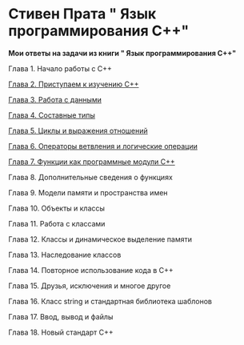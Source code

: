 Стивен Прата " Язык программирования C++"
=====================

**Мои ответы на задачи из книги " Язык программирования C++"**


Глава 1. Начало работы с C++

[Глава 2. Приступаем к изучению C++](https://github.com/miroshnikov-savelii/learn-cpp/tree/master/Setting-Out-to-C++)

[Глава 3. Работа с данными](https://github.com/miroshnikov-savelii/learn-cpp/tree/master/Dealing-with-data)

[Глава 4. Составные типы](https://github.com/miroshnikov-savelii/learn-cpp/tree/master/Compound-types)

[Глава 5. Циклы и выражения отношений](https://github.com/miroshnikov-savelii/learn-cpp/tree/master/Loops-and-Relational-Expressions)

[Глава 6. Операторы ветвления и логические операции](https://github.com/miroshnikov-savelii/learn-cpp/tree/master/Branching-Statements-and-Logical-Operators)

[Глава 7. Функции как программные модули C++](https://github.com/miroshnikov-savelii/learn-cpp/tree/master/Functions:-%20C%2B%2B's-Programming-Modules)

Глава 8. Дополнительные сведения о функциях

Глава 9. Модели памяти и пространства имен

Глава 10. Объекты и классы

Глава 11. Работа с классами

Глава 12. Классы и динамическое выделение памяти

Глава 13. Наследование классов

Глава 14. Повторное использование кода в C++

Глава 15. Друзья, исключения и многое другое

Глава 16. Класс string и стандартная библиотека шаблонов

Глава 17. Ввод, вывод и файлы

Глава 18. Новый стандарт C++
